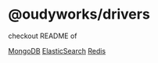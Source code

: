 # @oudyworks/drivers

checkout README of

[MongoDB](./MongoDB)
[ElasticSearch](./ElasticSearch)
[Redis](./Redis)